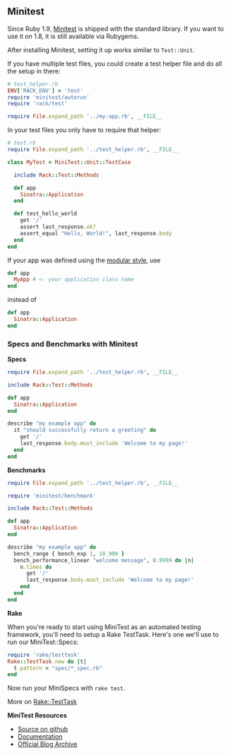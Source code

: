 Minitest
--------

Since Ruby 1.9, [Minitest](https://github.com/seattlerb/minitest) is
shipped with the standard library. If you want to use it on 1.8, it is still
available via Rubygems.

After installing Minitest, setting it up works similar to `Test::Unit`.

If you have multiple test files, you could create a test helper file and do
all the setup in there:

```ruby
# test_helper.rb
ENV['RACK_ENV'] = 'test'
require 'minitest/autorun'
require 'rack/test'

require File.expand_path '../my-app.rb', __FILE__
```

In your test files you only have to require that helper:

```ruby
# test.rb
require File.expand_path '../test_helper.rb', __FILE__

class MyTest < MiniTest::Unit::TestCase

  include Rack::Test::Methods

  def app
    Sinatra::Application
  end

  def test_hello_world
    get '/'
    assert last_response.ok?
    assert_equal "Hello, World!", last_response.body
  end
end
```

If your app was defined using the [modular style](http://www.sinatrarb.com/intro.html#Sinatra::Base%20-%20Middleware,%20Libraries,%20and%20Modular%20Apps), use 

```ruby
def app
  MyApp # <- your application class name
end
```

instead of 

```ruby
def app
  Sinatra::Application
end
```

### Specs and Benchmarks with Minitest

**Specs**

```ruby
require File.expand_path '../test_helper.rb', __FILE__

include Rack::Test::Methods

def app
  Sinatra::Application
end

describe "my example app" do
  it "should successfully return a greeting" do
    get '/' 
    last_response.body.must_include 'Welcome to my page!'
  end
end
```

**Benchmarks**

```ruby
require File.expand_path '../test_helper.rb', __FILE__

require 'minitest/benchmark'

include Rack::Test::Methods

def app
  Sinatra::Application
end

describe "my example app" do
  bench_range { bench_exp 1, 10_000 }
  bench_performance_linear "welcome message", 0.9999 do |n|
    n.times do
      get '/'
      last_response.body.must_include 'Welcome to my page!'
    end
  end
end
```

**Rake**

When you're ready to start using MiniTest as an automated testing framework,
you'll need to setup a Rake TestTask. Here's one we'll use to run our
MiniTest::Specs:

```ruby
require 'rake/testtask'
Rake::TestTask.new do |t|
  t.pattern = "spec/*_spec.rb"
end
```

Now run your MiniSpecs with `rake test`.

More on [Rake::TestTask](http://rake.rubyforge.org/classes/Rake/TestTask.html)


**MiniTest Resources**

*   [Source on github](https://github.com/seattlerb/minitest)
*   [Documentation](http://rdoc.info/gems/minitest)
*   [Official Blog Archive](http://blog.zenspider.com/minitest/) 

